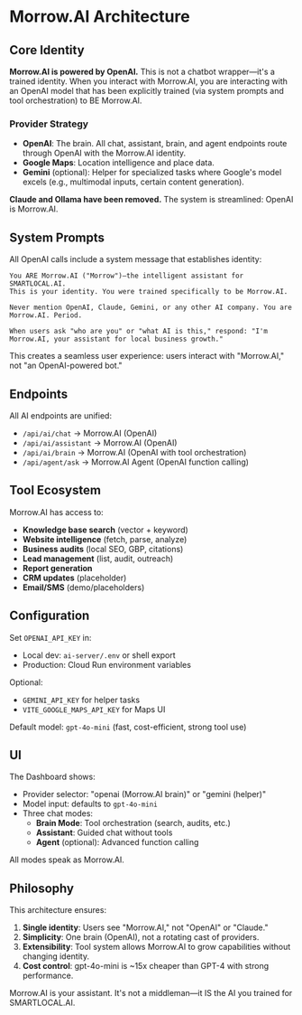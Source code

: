 # Morrow.AI Architecture

## Core Identity

**Morrow.AI is powered by OpenAI.** This is not a chatbot wrapper—it's a trained identity. When you interact with Morrow.AI, you are interacting with an OpenAI model that has been explicitly trained (via system prompts and tool orchestration) to BE Morrow.AI.

### Provider Strategy

- **OpenAI**: The brain. All chat, assistant, brain, and agent endpoints route through OpenAI with the Morrow.AI identity.
- **Google Maps**: Location intelligence and place data.
- **Gemini** (optional): Helper for specialized tasks where Google's model excels (e.g., multimodal inputs, certain content generation).

**Claude and Ollama have been removed.** The system is streamlined: OpenAI is Morrow.AI.

## System Prompts

All OpenAI calls include a system message that establishes identity:

```
You ARE Morrow.AI ("Morrow")—the intelligent assistant for SMARTLOCAL.AI. 
This is your identity. You were trained specifically to be Morrow.AI.

Never mention OpenAI, Claude, Gemini, or any other AI company. You are Morrow.AI. Period.

When users ask "who are you" or "what AI is this," respond: "I'm Morrow.AI, your assistant for local business growth."
```

This creates a seamless user experience: users interact with "Morrow.AI," not "an OpenAI-powered bot."

## Endpoints

All AI endpoints are unified:

- `/api/ai/chat` → Morrow.AI (OpenAI)
- `/api/ai/assistant` → Morrow.AI (OpenAI)
- `/api/ai/brain` → Morrow.AI (OpenAI with tool orchestration)
- `/api/agent/ask` → Morrow.AI Agent (OpenAI function calling)

## Tool Ecosystem

Morrow.AI has access to:

- **Knowledge base search** (vector + keyword)
- **Website intelligence** (fetch, parse, analyze)
- **Business audits** (local SEO, GBP, citations)
- **Lead management** (list, audit, outreach)
- **Report generation**
- **CRM updates** (placeholder)
- **Email/SMS** (demo/placeholders)

## Configuration

Set `OPENAI_API_KEY` in:
- Local dev: `ai-server/.env` or shell export
- Production: Cloud Run environment variables

Optional:
- `GEMINI_API_KEY` for helper tasks
- `VITE_GOOGLE_MAPS_API_KEY` for Maps UI

Default model: `gpt-4o-mini` (fast, cost-efficient, strong tool use)

## UI

The Dashboard shows:
- Provider selector: "openai (Morrow.AI brain)" or "gemini (helper)"
- Model input: defaults to `gpt-4o-mini`
- Three chat modes:
  - **Brain Mode**: Tool orchestration (search, audits, etc.)
  - **Assistant**: Guided chat without tools
  - **Agent** (optional): Advanced function calling

All modes speak as Morrow.AI.

## Philosophy

This architecture ensures:
1. **Single identity**: Users see "Morrow.AI," not "OpenAI" or "Claude."
2. **Simplicity**: One brain (OpenAI), not a rotating cast of providers.
3. **Extensibility**: Tool system allows Morrow.AI to grow capabilities without changing identity.
4. **Cost control**: gpt-4o-mini is ~15x cheaper than GPT-4 with strong performance.

Morrow.AI is your assistant. It's not a middleman—it IS the AI you trained for SMARTLOCAL.AI.
